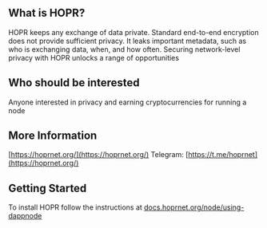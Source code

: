 ## What is HOPR?

HOPR keeps any exchange of data private. Standard end-to-end encryption does not provide sufficient privacy. It leaks important metadata, such as who is exchanging data, when, and how often. Securing network-level privacy with HOPR unlocks a range of opportunities

## Who should be interested

Anyone interested in privacy and earning cryptocurrencies for running a node

## More Information

[https://hoprnet.org/](https://hoprnet.org/)
Telegram: [https://t.me/hoprnet](https://hoprnet.org/)

## Getting Started

To install HOPR follow the instructions at [docs.hoprnet.org/node/using-dappnode](https://docs.hoprnet.org/node/using-dappnode) 

